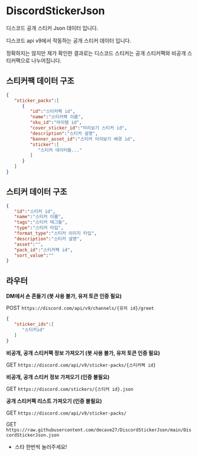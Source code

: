 # DiscordStickerJson
디스코드 공개 스티커 Json 데이터 입니다.

디스코드 api v9에서 작동하는 공개 스티커 데이터 입니다.

정확하지는 않지만 제가 확인한 결과로는 디스코드 스티커는 공개 스티커팩와 비공개 스티커팩으로 나누어집니다.




## 스티커팩 데이터 구조
```json
{
   "sticker_packs":[
      {
         "id":"스티커팩 id",
         "name":"스티커팩 이름",
         "sku_id":"아이템 id",
         "cover_sticker_id":"미리보기 스티커 id",
         "description":"스티커 설명",
         "banner_asset_id":"스티커 미리보기 배경 id",
         "sticker":[
            "스티커 데이터들..."
         ]
      }
   ]
}
```

## 스티커 데이터 구조
```json
{
   "id":"스티커 id",
   "name":"스티커 이름",
   "tags":"스티커 태그들",
   "type":"스티커 타입",
   "format_type":"스티커 이미지 타입",
   "description":"스티커 설명",
   "asset":"",
   "pack_id":"스티커팩 id",
   "sort_value":""
}
``` 

## 라우터

**DM에서 손 흔들기 (봇 사용 불가, 유저 토큰 인증 필요)**

POST ``https://discord.com/api/v9/channels/{유저 id}/greet``

```json
{
   "sticker_ids":[
      "스티커id"
   ]
}
```

**비공개, 공개 스티커팩 정보 가져오기 (봇 사용 불가, 유저 토큰 인증 필요)**

GET ``https://discord.com/api/v9/sticker-packs/{스티커팩 id}``

**비공개, 공개 스티커 정보 가져오기 (인증 불필요)**

GET ``https://discord.com/stickers/{스티커 id}.json``


**공개 스티커팩 리스트 가져오기 (인증 불필요)**

GET ``https://discord.com/api/v9/sticker-packs/``

GET ``https://raw.githubusercontent.com/decave27/DiscordStickerJson/main/DiscordStickerJson.json``

- 스타 한번씩 눌러주세요!


